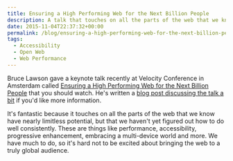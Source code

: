 ```yaml
---
title: Ensuring a High Performing Web for the Next Billion People
description: A talk that touches on all the parts of the web that we know have nearly limitless potential, but that we haven't yet figured out how to do well consistently.
date: 2015-11-04T22:37:32+00:00
permalink: /blog/ensuring-a-high-performing-web-for-the-next-billion-people/
tags:
  - Accessibility
  - Open Web
  - Web Performance
---
```


Bruce Lawson gave a keynote talk recently at Velocity Conference in Amsterdam called [Ensuring a High Performing Web for the Next Billion People](https://www.youtube.com/watch?v=f6As5HEkG5E) that you should watch. He's written a [blog post discussing the talk a bit](http://www.brucelawson.co.uk/2015/ensuring-a-high-performing-web-for-the-next-billion-people/) if you'd like more information.

It's fantastic because it touches on all the parts of the web that we know have nearly limitless potential, but that we haven't yet figured out how to do well consistently. These are things like performance, accessibility, progressive enhancement, embracing a multi-device world and more. We have much to do, so it's hard not to be excited about bringing the web to a truly global audience.
